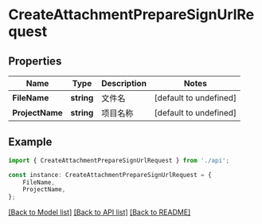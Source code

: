 # CreateAttachmentPrepareSignUrlRequest


## Properties

Name | Type | Description | Notes
------------ | ------------- | ------------- | -------------
**FileName** | **string** | 文件名 | [default to undefined]
**ProjectName** | **string** | 项目名称 | [default to undefined]

## Example

```typescript
import { CreateAttachmentPrepareSignUrlRequest } from './api';

const instance: CreateAttachmentPrepareSignUrlRequest = {
    FileName,
    ProjectName,
};
```

[[Back to Model list]](../README.md#documentation-for-models) [[Back to API list]](../README.md#documentation-for-api-endpoints) [[Back to README]](../README.md)
